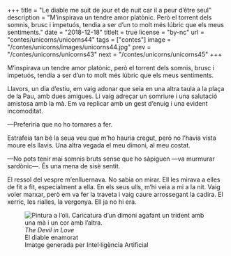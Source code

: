 +++
title = "Le diable me suit de jour et de nuit car il a peur d’être seul"
description = "M’inspirava un tendre amor platònic. Però el torrent dels somnis, brusc i impetuós, tendia a ser d’un to molt més lúbric que els meus sentiments."
date = "2018-12-18"
titleIt = true
license = "by-nc"
url = "contes/unicorns/unicorns44"
tags = ["contes"]
image = "/contes/unicorns/images/unicorns44.jpg"
prev = "/contes/unicorns/unicorns43"
next = "/contes/unicorns/unicorns45"
+++

M’inspirava un tendre amor platònic, però el torrent dels somnis, brusc i impetuós, tendia a ser d’un to molt més lúbric que els meus sentiments.

Llavors, un dia d’estiu, em vaig adonar que seia en una altra taula a la plaça de la Pau, amb dues amigues. Li vaig adreçar un somriure i una salutació amistosa amb la mà. Em va replicar amb un gest d’enuig i una evident incomoditat.

—Preferiria que no ho tornares a fer.

Estrafeia tan bé la seua veu que m’ho hauria cregut, però no l’havia vista moure els llavis. Una altra vegada el meu dimoni, al meu costat.

—No pots tenir mai somnis bruts sense que ho sàpiguen —va murmurar sardònic—. És una mena de sisè sentit.

El ressol del vespre m’enlluernava. No sabia on mirar. Ell les mirava a elles de fit a fit, especialment a ella. En els seus ulls, m’hi veia a mi a la nit. Vaig voler marxar, però em va fer la traveta i vaig caure arrossegant la cadira. El xerric, les rialles, la vergonya. Ell ja no hi era.

<figure class="illustration"><img src="/contes/unicorns/images/unicorns44.jpg" alt="Pintura a l’oli. Caricatura d’un dimoni agafant un trident amb una mà i un cor amb l’altra."><figcaption><em>The Devil in Love</em><br>El diable enamorat<br><span class="ai-disclaimer">Imatge generada per Intel·ligència Artificial</span></figcaption></figure>

